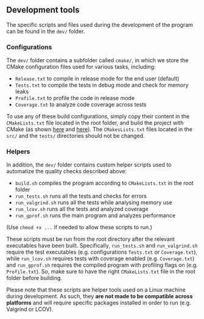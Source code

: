 ## Development tools

The specific scripts and files used during the development of the program can be found in the `dev/` folder. 

### Configurations

The `dev/` folder contains a subfolder called `cmake/`, in which we store the CMake configuration files used for various tasks, including:

* `Release.txt` to compile in release mode for the end user (default)
* `Tests.txt` to compile the tests in debug mode and check for memory leaks
* `Profile.txt` to profile the code in release mode 
* `Coverage.txt` to analyze code coverage across tests

To use any of these build configurations, simply copy their content in the `CMakeLists.txt` file located in the root folder, and build the project with CMake (as shown [here](../doc/SETUP.md) and [here](../doc/TESTS.md)). The `CMakesLists.txt` files located in the `src/` and the `tests/` directories should not be changed.

### Helpers

In addition, the `dev/` folder contains custom helper scripts used to automatize the quality checks described above:

* `build.sh` compiles the program according to `CMakeLists.txt` in the root folder
* `run_tests.sh` runs all the tests and checks for errors
* `run_valgrind.sh` runs all the tests while analysing memory use
* `run_lcov.sh` runs all the tests and analyzed coverage
* `run_gprof.sh` runs the main program and analyzes performance

(Use `chmod +x ...` if needed to allow these scripts to run.) 

These scripts must be run from the root directory after the relevant executables have been built. Specifically, `run_tests.sh` and `run_valgrind.sh` require the test executables (e.g. configurations `Tests.txt` or `Coverage.txt`), while `run_lcov.sh` requires tests with coverage enabled (e.g. `Coverage.txt`) and `run_gprof.sh` requires the compiled program with profiling flags on (e.g. `Profile.txt`). So, make sure to have the right `CMakeLists.txt` file in the root folder before building.

Please note that these scripts are helper tools used on a Linux machine during development. As such, they **are not made to be compatible across platforms** and will require specific packages installed in order to run (e.g. Valgrind or LCOV).